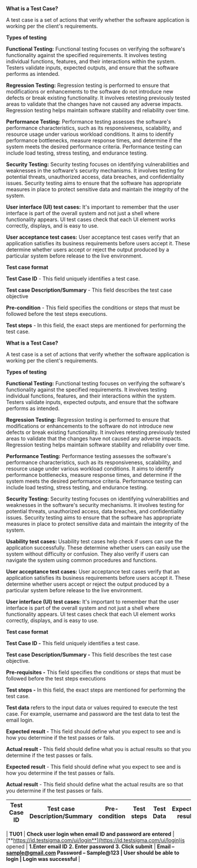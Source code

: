 **What is a Test Case?**

A test case is a set of actions that verify whether the software application is working per the client's requirements.

**Types of testing**

**Functional Testing:** Functional testing focuses on verifying the software's functionality against the specified requirements. It involves testing individual functions, features, and their interactions within the system. Testers validate inputs, expected outputs, and ensure that the software performs as intended.

**Regression Testing:** Regression testing is performed to ensure that modifications or enhancements to the software do not introduce new defects or break existing functionality. It involves retesting previously tested areas to validate that the changes have not caused any adverse impacts. Regression testing helps maintain software stability and reliability over time.

**Performance Testing:** Performance testing assesses the software's performance characteristics, such as its responsiveness, scalability, and resource usage under various workload conditions. It aims to identify performance bottlenecks, measure response times, and determine if the system meets the desired performance criteria. Performance testing can include load testing, stress testing, and endurance testing.

**Security Testing:** Security testing focuses on identifying vulnerabilities and weaknesses in the software's security mechanisms. It involves testing for potential threats, unauthorized access, data breaches, and confidentiality issues. Security testing aims to ensure that the software has appropriate measures in place to protect sensitive data and maintain the integrity of the system.

**User interface (UI) test cases:** It's important to remember that the user interface is part of the overall system and not just a shell where functionality appears. UI test cases check that each UI element works correctly, displays, and is easy to use.

**User acceptance test cases:** User acceptance test cases verify that an application satisfies its business requirements before users accept it. These determine whether users accept or reject the output produced by a particular system before release to the live environment.

**Test case format**

**Test Case ID** - This field uniquely identifies a test case.

**Test case Description/Summary** - This field describes the test case objective

**Pre-condition** - This field specifies the conditions or steps that must be followed before the test steps executions.

**Test steps** - In this field, the exact steps are mentioned for performing the test case.

**What is a Test Case?**

A test case is a set of actions that verify whether the software application is working per the client's requirements.

**Types of testing**

**Functional Testing:** Functional testing focuses on verifying the software's functionality against the specified requirements. It involves testing individual functions, features, and their interactions within the system. Testers validate inputs, expected outputs, and ensure that the software performs as intended.

**Regression Testing:** Regression testing is performed to ensure that modifications or enhancements to the software do not introduce new defects or break existing functionality. It involves retesting previously tested areas to validate that the changes have not caused any adverse impacts. Regression testing helps maintain software stability and reliability over time.

**Performance Testing:** Performance testing assesses the software's performance characteristics, such as its responsiveness, scalability, and resource usage under various workload conditions. It aims to identify performance bottlenecks, measure response times, and determine if the system meets the desired performance criteria. Performance testing can include load testing, stress testing, and endurance testing.

**Security Testing:** Security testing focuses on identifying vulnerabilities and weaknesses in the software's security mechanisms. It involves testing for potential threats, unauthorized access, data breaches, and confidentiality issues. Security testing aims to ensure that the software has appropriate measures in place to protect sensitive data and maintain the integrity of the system.

**Usability test cases:** Usability test cases help check if users can use the application successfully. These determine whether users can easily use the system without difficulty or confusion. They also verify if users can navigate the system using common procedures and functions.

**User acceptance test cases:** User acceptance test cases verify that an application satisfies its business requirements before users accept it. These determine whether users accept or reject the output produced by a particular system before release to the live environment.

**User interface (UI) test cases:** It's important to remember that the user interface is part of the overall system and not just a shell where functionality appears. UI test cases check that each UI element works correctly, displays, and is easy to use.

**Test case format**

**Test Case ID -** This field uniquely identifies a test case.

**Test case Description/Summary -** This field describes the test case objective.

**Pre-requisites -** This field specifies the conditions or steps that must be followed before the test steps executions

**Test steps -** In this field, the exact steps are mentioned for performing the test case.

**Test data** refers to the input data or values required to execute the test case. For example, username and password are the test data to test the email login.

**Expected result -** This field should define what you expect to see and is how you determine if the test passes or fails.

**Actual result -** This field should define what you is actual results so that you determine if the test passes or fails.

**Expected result** - This field should define what you expect to see and is how you determine if the test passes or fails.

**Actual result** - This field should define what the actual results are so that you determine if the test passes or fails.

| **Test Case ID** | **Test case Description/Summary** | **Pre-condition** | **Test steps** | **Test Data** | **Expected result** | **Actual result** |
| ---------------- | --------------------------------- | ----------------- | -------------- | ------------- | ------------------- | ----------------- |

|
**TU01** | **Check user login when email ID and password are entered** | [**https://id.testsigma.com/ui/login**](https://id.testsigma.com/ui/login)is opened | **1.Enter email ID**
**2. Enter password**
**3. Click submit** | **Email –
sample@gmail.com
Password –
Sample@123 **|** User should be able to login **|** Login was successful** |
